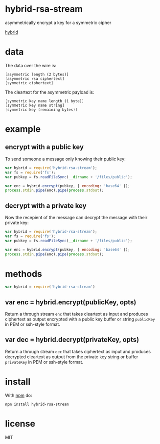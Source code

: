 # hybrid-rsa-stream

asymmetrically encrypt a key for a symmetric cipher

[hybrid](http://www.cs.rochester.edu/~brown/Crypto/assts/projects/hybrid/hybrid.html)

# data

The data over the wire is:

```
[asymmetric length (2 bytes)]
[asymmetric rsa ciphertext]
[symmetric ciphertext]
```

The cleartext for the asymmetric payload is:

```
[symmetric key name length (1 byte)]
[symmetric key name string]
[symmetric key (remaining bytes)]
```

# example

## encrypt with a public key

To send someone a message only knowing their public key:

``` js
var hybrid = require('hybrid-rsa-stream');
var fs = require('fs');
var pubkey = fs.readFileSync(__dirname + '/files/public');

var enc = hybrid.encrypt(pubkey, { encoding: 'base64' });
process.stdin.pipe(enc).pipe(process.stdout);
```

## decrypt with a private key

Now the recepient of the message can decrypt the message with their private
key:

``` js
var hybrid = require('hybrid-rsa-stream');
var fs = require('fs');
var pubkey = fs.readFileSync(__dirname + '/files/public');

var enc = hybrid.encrypt(pubkey, { encoding: 'base64' });
process.stdin.pipe(enc).pipe(process.stdout);
```

# methods

``` js
var hybrid = require('hybrid-rsa-stream')
```

## var enc = hybrid.encrypt(publicKey, opts)

Return a through stream `enc` that takes cleartext as input and produces
ciphertext as output encrypted with a public key buffer or string `publicKey` in
PEM or ssh-style format.

## var dec = hybrid.decrypt(privateKey, opts)

Return a through stream `dec` that takes ciphertext as input and produces
decrypted cleartext as output from the private key string or buffer `privateKey`
in PEM or ssh-style format.

# install

With [npm](https://npmjs.org) do:

```
npm install hybrid-rsa-stream
```

# license

MIT
